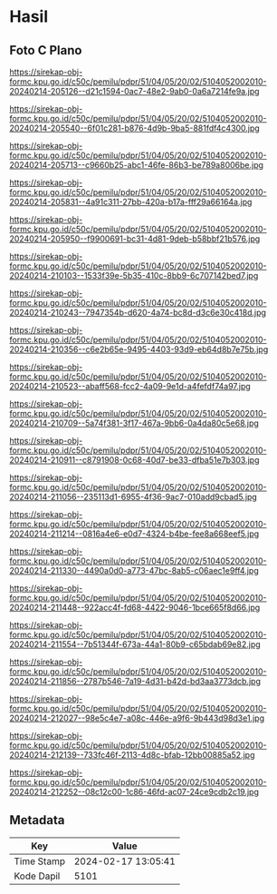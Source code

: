 # Hasil

## Foto C Plano

https://sirekap-obj-formc.kpu.go.id/c50c/pemilu/pdpr/51/04/05/20/02/5104052002010-20240214-205126--d21c1594-0ac7-48e2-9ab0-0a6a7214fe9a.jpg

https://sirekap-obj-formc.kpu.go.id/c50c/pemilu/pdpr/51/04/05/20/02/5104052002010-20240214-205540--6f01c281-b876-4d9b-9ba5-881fdf4c4300.jpg

https://sirekap-obj-formc.kpu.go.id/c50c/pemilu/pdpr/51/04/05/20/02/5104052002010-20240214-205713--c9660b25-abc1-46fe-86b3-be789a8006be.jpg

https://sirekap-obj-formc.kpu.go.id/c50c/pemilu/pdpr/51/04/05/20/02/5104052002010-20240214-205831--4a91c311-27bb-420a-b17a-fff29a66164a.jpg

https://sirekap-obj-formc.kpu.go.id/c50c/pemilu/pdpr/51/04/05/20/02/5104052002010-20240214-205950--f9900691-bc31-4d81-9deb-b58bbf21b576.jpg

https://sirekap-obj-formc.kpu.go.id/c50c/pemilu/pdpr/51/04/05/20/02/5104052002010-20240214-210103--1533f39e-5b35-410c-8bb9-6c707142bed7.jpg

https://sirekap-obj-formc.kpu.go.id/c50c/pemilu/pdpr/51/04/05/20/02/5104052002010-20240214-210243--7947354b-d620-4a74-bc8d-d3c6e30c418d.jpg

https://sirekap-obj-formc.kpu.go.id/c50c/pemilu/pdpr/51/04/05/20/02/5104052002010-20240214-210356--c6e2b65e-9495-4403-93d9-eb64d8b7e75b.jpg

https://sirekap-obj-formc.kpu.go.id/c50c/pemilu/pdpr/51/04/05/20/02/5104052002010-20240214-210523--abaff568-fcc2-4a09-9e1d-a4fefdf74a97.jpg

https://sirekap-obj-formc.kpu.go.id/c50c/pemilu/pdpr/51/04/05/20/02/5104052002010-20240214-210709--5a74f381-3f17-467a-9bb6-0a4da80c5e68.jpg

https://sirekap-obj-formc.kpu.go.id/c50c/pemilu/pdpr/51/04/05/20/02/5104052002010-20240214-210911--c8791908-0c68-40d7-be33-dfba51e7b303.jpg

https://sirekap-obj-formc.kpu.go.id/c50c/pemilu/pdpr/51/04/05/20/02/5104052002010-20240214-211056--235113d1-6955-4f36-9ac7-010add9cbad5.jpg

https://sirekap-obj-formc.kpu.go.id/c50c/pemilu/pdpr/51/04/05/20/02/5104052002010-20240214-211214--0816a4e6-e0d7-4324-b4be-fee8a668eef5.jpg

https://sirekap-obj-formc.kpu.go.id/c50c/pemilu/pdpr/51/04/05/20/02/5104052002010-20240214-211330--4490a0d0-a773-47bc-8ab5-c06aec1e9ff4.jpg

https://sirekap-obj-formc.kpu.go.id/c50c/pemilu/pdpr/51/04/05/20/02/5104052002010-20240214-211448--922acc4f-fd68-4422-9046-1bce665f8d66.jpg

https://sirekap-obj-formc.kpu.go.id/c50c/pemilu/pdpr/51/04/05/20/02/5104052002010-20240214-211554--7b51344f-673a-44a1-80b9-c65bdab69e82.jpg

https://sirekap-obj-formc.kpu.go.id/c50c/pemilu/pdpr/51/04/05/20/02/5104052002010-20240214-211856--2787b546-7a19-4d31-b42d-bd3aa3773dcb.jpg

https://sirekap-obj-formc.kpu.go.id/c50c/pemilu/pdpr/51/04/05/20/02/5104052002010-20240214-212027--98e5c4e7-a08c-446e-a9f6-9b443d98d3e1.jpg

https://sirekap-obj-formc.kpu.go.id/c50c/pemilu/pdpr/51/04/05/20/02/5104052002010-20240214-212139--733fc46f-2113-4d8c-bfab-12bb00885a52.jpg

https://sirekap-obj-formc.kpu.go.id/c50c/pemilu/pdpr/51/04/05/20/02/5104052002010-20240214-212252--08c12c00-1c86-46fd-ac07-24ce9cdb2c19.jpg


## Metadata

| Key        | Value               |
| ---------- | ------------------- |
| Time Stamp | 2024-02-17 13:05:41 |
| Kode Dapil | 5101                |



